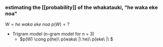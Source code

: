 ### estimating the [[probability]] of the whakatauki, "he waka eke noa"

$W = he\ waka\ eke\ noa$
$p(W) = ?$

- Trigram model (n-gram model for n = 3)
	- $p(W) \cong p(he)\ p(waka\ |\ he)\ p(eke\ |\ $ 